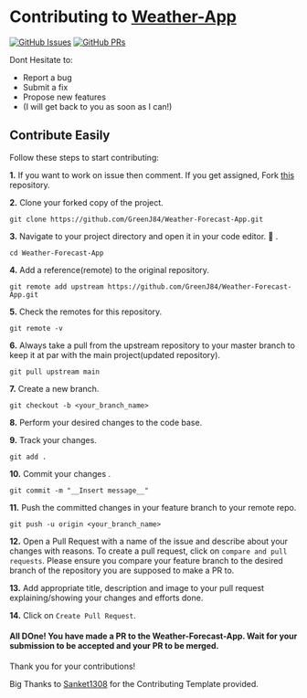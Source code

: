 # Contributing to [Weather-App](https://github.com/GreenJ84/Weather-Forecast-App)

[![GitHub Issues](https://img.shields.io/github/issues/GreenJ84/Weather-Forecast-App?style=flat-square&logo=github&color=f00)](https://github.com/GreenJ84/Weather-Forecast-App/issues)
[![GitHub PRs](https://img.shields.io/github/issues-pr/GreenJ84/Weather-Forecast-App?style=flat-square&color=0A66C2&logo=github)](https://github.com/GreenJ84/Weather-Forecast-App/pulls)

Dont Hesitate to:

- Report a bug
- Submit a fix
- Propose new features
- (I will get back to you as soon as I can!)


## Contribute Easily
Follow these steps to start contributing:
<br>

**1.**  If you want to work on issue then comment. If you get assigned, Fork [this](https://github.com/GreenJ84/Weather-Forecast-App.git) repository.


**2.**  Clone your forked copy of the project.

```
git clone https://github.com/GreenJ84/Weather-Forecast-App.git
```

**3.** Navigate to your project directory and open it in your code editor. :file_folder: .

```
cd Weather-Forecast-App
```

**4.** Add a reference(remote) to the original repository.

```
git remote add upstream https://github.com/GreenJ84/Weather-Forecast-App.git
```

**5.** Check the remotes for this repository.

```
git remote -v
```

**6.** Always take a pull from the upstream repository to your master branch to keep it at par with the main project(updated repository).

```
git pull upstream main
```

**7.** Create a new branch.

```
git checkout -b <your_branch_name>
```

**8.** Perform your desired changes to the code base.


**9.** Track your changes.

```
git add . 
``` 

**10.** Commit your changes .

```
git commit -m "__Insert message__"
```

**11.** Push the committed changes in your feature branch to your remote repo.
```
git push -u origin <your_branch_name>
```



**12.** Open a Pull Request with a name of the issue and describe about your changes with reasons. To create a pull request, click on `compare and pull requests`. Please ensure you compare your feature branch to the desired branch of the repository you are supposed to make a PR to.

**13.** Add appropriate title, description and image to your pull request explaining/showing your changes and efforts done.

**14.** Click on `Create Pull Request`.

#### All DOne! You have made a PR to the Weather-Forecast-App. Wait for your submission to be accepted and your PR to be merged.

Thank you for your contributions!

Big Thanks to [Sanket1308](https://github.com/Sanket1308) for the Contributing Template provided.